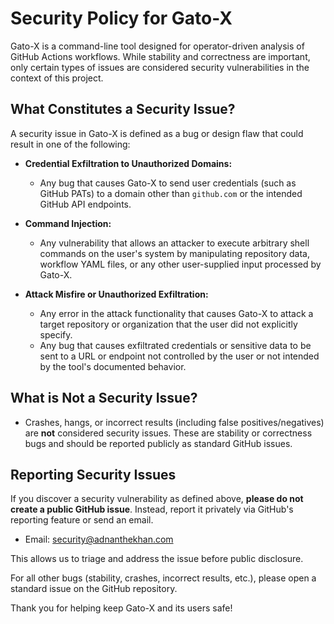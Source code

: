 # Security Policy for Gato-X

Gato-X is a command-line tool designed for operator-driven analysis of GitHub Actions workflows. While stability and correctness are important, only certain types of issues are considered security vulnerabilities in the context of this project.

## What Constitutes a Security Issue?

A security issue in Gato-X is defined as a bug or design flaw that could result in one of the following:

- **Credential Exfiltration to Unauthorized Domains:**
  - Any bug that causes Gato-X to send user credentials (such as GitHub PATs) to a domain other than `github.com` or the intended GitHub API endpoints.

- **Command Injection:**
  - Any vulnerability that allows an attacker to execute arbitrary shell commands on the user's system by manipulating repository data, workflow YAML files, or any other user-supplied input processed by Gato-X.

- **Attack Misfire or Unauthorized Exfiltration:**
  - Any error in the attack functionality that causes Gato-X to attack a target repository or organization that the user did not explicitly specify.
  - Any bug that causes exfiltrated credentials or sensitive data to be sent to a URL or endpoint not controlled by the user or not intended by the tool's documented behavior.

## What is **Not** a Security Issue?

- Crashes, hangs, or incorrect results (including false positives/negatives) are **not** considered security issues. These are stability or correctness bugs and should be reported publicly as standard GitHub issues.

## Reporting Security Issues

If you discover a security vulnerability as defined above, **please do not create a public GitHub issue**. Instead, report it privately via GitHub's reporting feature or send an email.

- Email: security@adnanthekhan.com

This allows us to triage and address the issue before public disclosure.

For all other bugs (stability, crashes, incorrect results, etc.), please open a standard issue on the GitHub repository.

Thank you for helping keep Gato-X and its users safe!